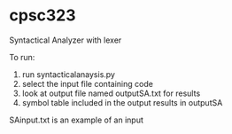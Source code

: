 # cpsc323
Syntactical Analyzer with lexer

To run:
1. run syntacticalanaysis.py
2. select the input file containing code
3. look at output file named outputSA.txt for results
4. symbol table included in the output results in outputSA

SAinput.txt is an example of an input
